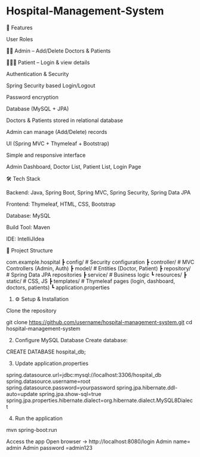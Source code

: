 # Hospital-Management-System
🚀 Features

User Roles

👨‍💼 Admin – Add/Delete Doctors & Patients

🧑‍🤝‍🧑 Patient – Login & view details

Authentication & Security

Spring Security based Login/Logout

Password encryption

Database (MySQL + JPA)

Doctors & Patients stored in relational database

Admin can manage (Add/Delete) records

UI (Spring MVC + Thymeleaf + Bootstrap)

Simple and responsive interface

Admin Dashboard, Doctor List, Patient List, Login Page

🛠 Tech Stack

Backend: Java, Spring Boot, Spring MVC, Spring Security, Spring Data JPA

Frontend: Thymeleaf, HTML, CSS, Bootstrap

Database: MySQL

Build Tool: Maven 

IDE: IntelliJIdea

📂 Project Structure

com.example.hospital
 ┣ config/              # Security configuration
 ┣ controller/          # MVC Controllers (Admin, Auth)
 ┣ model/               # Entities (Doctor, Patient)
 ┣ repository/          # Spring Data JPA repositories
 ┣ service/             # Business logic
 ┗ resources/
    ┣ static/           # CSS, JS
    ┣ templates/        # Thymeleaf pages (login, dashboard, doctors, patients)
    ┗ application.properties

1. ⚙️ Setup & Installation

Clone the repository

git clone https://github.com/username/hospital-management-system.git
cd hospital-management-system

2. Configure MySQL Database
Create database:

CREATE DATABASE hospital_db;

3. Update application.properties

spring.datasource.url=jdbc:mysql://localhost:3306/hospital_db
spring.datasource.username=root
spring.datasource.password=yourpassword
spring.jpa.hibernate.ddl-auto=update
spring.jpa.show-sql=true
spring.jpa.properties.hibernate.dialect=org.hibernate.dialect.MySQL8Dialect


4. Run the application

mvn spring-boot:run


Access the app
Open browser → http://localhost:8080/login
Admin name= admin
Admin password =admin123

